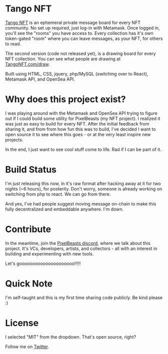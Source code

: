 # Tango NFT

<a href="https://tangonft.com/" target="_blank">Tango NFT</a> is an ephemeral private message board for every NFT community. No set up required, just log-in with Metamask. Once logged in, you'll see the "rooms" you have access to. Every collection has it's own token-gated "room" where you can leave messages, as your NFT, for others to read.

The second version (code not released yet), is a drawing board for every NFT collection. You can see what people are drawing at <a href="https://tangonft.com/draw" target="blank">TangoNFT.com/draw</a>.

Built using HTML, CSS, jquery, php/MySQL (switching over to React), Metamask API, and OpenSea API.

# Why does this project exist?

I was playing around with the Metamask and OpenSea API trying to figure out if I could build some utility for PixelBeasts (my NFT project). I realized it was just as easy to build for every NFT. After the initial feedback from sharing it, and from from how fun this was to build, I've decided I want to open source it to see where this goes - or at the very least inspire new projects.

In the end, I just want to see cool stuff come to life. Rad if I can be part of it.

# Build Status

I'm just releasing this now, in it's raw format after hacking away at it for two nights (~6 hours), for posterity. Don't worry, someone is already working on switching from php to react. We can go from there.

And yes, I've had people suggest moving message on-chain to make this fully decentralized and embeddable anywhere. I'm down.

# Contribute

In the meantime, join the <a href="https://discord.gg/YSqMfAnqzX" target="">PixelBeasts discord</a>, where we talk about this project. It's VCs, developers, artists, and collectors - all with an interest in building and experimenting with new tools.

Let's gooooooooooooooooooooo!!!!!

# Quick Note

I'm self-taught and this is my first time sharing code publicly. Be kind please :)

# License

I selected "MIT" from the dropdown. That's open source, right?



Follow me on <a href="https://twitter.com/yoheinakajima.com" target="_blank">Twitter</a>.
